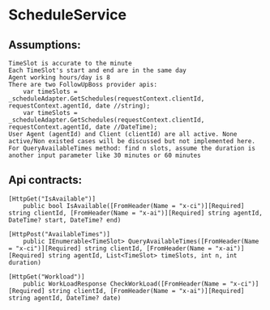 # ScheduleService
## Assumptions:

	TimeSlot is accurate to the minute
	Each TimeSlot's start and end are in the same day
	Agent working hours/day is 8
	There are two FollowUpBoss provider apis:
		var timeSlots = _scheduleAdapter.GetSchedules(requestContext.clientId, requestContext.agentId, date //string);
		var timeSlots = _scheduleAdapter.GetSchedules(requestContext.clientId, requestContext.agentId, date //DateTime);
	User Agent (agentId) and Client (clientId) are all active. None active/Non existed cases will be discussed but not implemented here.	
	For QueryAvailableTimes method: find n slots, assume the duration is another input parameter like 30 minutes or 60 minutes

 ## Api contracts:
        
	[HttpGet("IsAvailable")]
        public bool IsAvailable([FromHeader(Name = "x-ci")][Required] string clientId, [FromHeader(Name = "x-ai")][Required] string agentId, DateTime? start, DateTime? end)
        
	[HttpPost("AvailableTimes")]
        public IEnumerable<TimeSlot> QueryAvailableTimes([FromHeader(Name = "x-ci")][Required] string clientId, [FromHeader(Name = "x-ai")][Required] string agentId, List<TimeSlot> timeSlots, int n, int duration)
        
	[HttpGet("Workload")]
        public WorkLoadResponse CheckWorkLoad([FromHeader(Name = "x-ci")][Required] string clientId, [FromHeader(Name = "x-ai")][Required] string agentId, DateTime? date)
